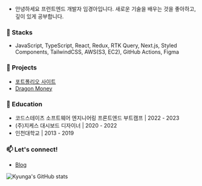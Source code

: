 - 안녕하세요 프런트엔드 개발자 임경아입니다. 새로운 기술을 배우는 것을 좋아하고, 깊이 있게 공부합니다.

### 🔨 Stacks 
- JavaScript, TypeScript, React, Redux, RTK Query, Next.js, Styled Components, TailwindCSS, AWS(S3, EC2), GitHub Actions, Figma

### 🌱 Projects
- [포트폴리오 사이트](https://myportfolio-kyungaim.vercel.app/) <br/>
- [Dragon Money](https://www.notion.so/9d636b91667a46d3bc704f32a65c2ef7) <br/>

### 🔭 Education
- 코드스테이츠 소프트웨어 엔지니어링 프론트엔드 부트캠프 | 2022 - 2023
- (주)지케스 대시보드 디자이너 | 2020 - 2022
- 인천대학교 | 2013 - 2019

### 📫 Let's connect!
- [Blog](https://www.notion.so/kyungadev/Basic-study-0fbbba3429904de1bd7d03f001656eaa)

![Kyunga's GitHub stats](https://github-readme-stats.vercel.app/api?username=kyungaIM&show_icons=true&theme=transparent)
